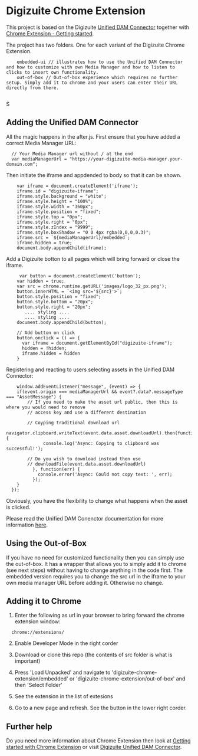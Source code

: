 # Digizuite Chrome Extension

This project is based on the Digizuite [Unified DAM Connector](https://digizuite.atlassian.net/wiki/spaces/DD/pages/3177121185/MM5.6+Unified+DAM+Connector) together with [Chrome Extension - Getting started](https://developer.chrome.com/docs/extensions/mv3/getstarted/).

The project has two folders. One for each variant of the Digizuite Chrome Extension. 
```
    embedded-ui // illustrates how to use the Unified DAM Connector and how to customize with own Media Manager and how to listen to clicks to insert own functionality.
    out-of-box // Out-of-box experience which requires no further setup. Simply add it to chrome and your users can enter their URL directly from there.
    
```

S

## Adding the Unified DAM Connector

All the magic happens in the after.js. First ensure that you have added a correct Media Manager URL:
```
  // Your Media Manager url without / at the end
  var mediaManagerUrl = "https://your-digizuite-media-manager.your-domain.com";
```

Then initiate the iframe and appdended to body so that it can be shown.
```
    var iframe = document.createElement('iframe'); 
    iframe.id = "digizuite-iframe";
    iframe.style.background = "white";
    iframe.style.height = "100%";
    iframe.style.width = "360px";
    iframe.style.position = "fixed";
    iframe.style.top = "0px";
    iframe.style.right = "0px";
    iframe.style.zIndex = "9999";
    iframe.style.boxShadow = "0 0 4px rgba(0,0,0,0.3)";
    iframe.src = `${mediaManagerUrl}/embedded`;
    iframe.hidden = true;
    document.body.appendChild(iframe);
```

Add a Digizuite botton to all pages which will bring forward or close the iframe.
```
     var button = document.createElement('button');
    var hidden = true;
    var src = chrome.runtime.getURL('images/logo_32_px.png');
    button.innerHTML = `<img src='${src}'>`;
    button.style.position = "fixed";
    button.style.bottom = "20px";
    button.style.right = "20px";
       .... styling ....
       .... styling ....
    document.body.appendChild(button);

    // Add button on click
    button.onclick = () => {
      var iframe = document.getElementById("digizuite-iframe");
      hidden = !hidden;
      iframe.hidden = hidden
    }
```

Registering and reacting to users selecting assets in the Unified DAM Connector:
```
    window.addEventListener("message", (event) => {
    if(event.origin === mediaManagerUrl && event?.data?.messageType === "AssetMessage") {
        // If you need to make the asset url public, then this is where you would need to remove
        // access key and use a different destination

        // Coyping traditional download url
		    navigator.clipboard.writeText(event.data.asset.downloadUrl).then(function() {
			  console.log('Async: Copying to clipboard was successful!');

        // Do you wish to download instead then use 
        // downloadFile(event.data.asset.downloadUrl)
		  }, function(err) {
			console.error('Async: Could not copy text: ', err);
		  });
    }
  });
```

Obviously, you have the flexibility to change what happens when the asset is clicked.

Please read the Unified DAM Conenctor documentation for more information [here](https://digizuite.atlassian.net/wiki/spaces/DD/pages/3092348945/MM5.5+Unified+DAM+Connector).

## Using the Out-of-Box

If you have no need for customized functionality then you can simply use the out-of-box. It has a wrapper that allows you to simply add it to chrome (see next steps) without having to change anything in the code first. The embedded version requires you to change the src url in the iframe to your own media manager URL before adding it. Otherwise no change.

## Adding it to Chrome

1. Enter the following as url in your browser to bring forward the chrome extension window:
```
  chrome://extensions/
```

2. Enable Developer Mode in the right corder

3. Download or clone this repo (the contents of src folder is what is important)

3. Press 'Load Unpacked' and navigate to 'digizuite-chrome-extension/embedded' or 'digizuite-chrome-extension/out-of-box' and then 'Select Folder'

4. See the extension in the list of extesions

5. Go to a new page and refresh. See the button in the lower right corder.


## Further help

Do you need more information about Chrome Extension then look at [Getting started with Chrome Extension](https://developer.chrome.com/docs/extensions/mv3/getstarted/) or visit [Digizuite Unified DAM Connector](https://digizuite.atlassian.net/wiki/spaces/DD/pages/3092348945/MM5.5+Unified+DAM+Connector).